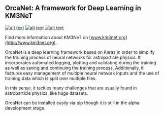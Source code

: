 ## OrcaNet: A framework for Deep Learning in KM3NeT <br />

[![alt text][image_1]][hyperlink_1] [![alt text][image_2]][hyperlink_2] 
[![alt text][image_3]][hyperlink_3]

  [hyperlink_1]: https://git.km3net.de/ml/OrcaNet/pipelines
  [image_1]: https://git.km3net.de/ml/OrcaNet/badges/master/build.svg

  [hyperlink_2]: https://ml.pages.km3net.de/OrcaNet
  [image_2]: https://examples.pages.km3net.de/km3badges/docs-latest-brightgreen.svg
  
  [hyperlink_3]: https://ml.pages.km3net.de/OrcaNet/coverage
  [image_3]: https://git.km3net.de/ml/OrcaNet/badges/master/coverage.svg

Find more information about KM3NeT on [www.km3net.org](http://www.km3net.org).

OrcaNet is a deep learning framework based on Keras in order to simplify the 
training process of neural networks for astroparticle physics. It incorporates 
automated logging, plotting and validating during the training as well as 
saving and continuing the training process. Additionally, it features easy 
management of multiple neural network inputs and the use of training data 
which is split over multiple files.

In this sense, it tackles many challenges that are usually found in 
astroparticle physics, like huge datasets.

OrcaNet can be installed easily via pip though it is still in the alpha 
development stage. 